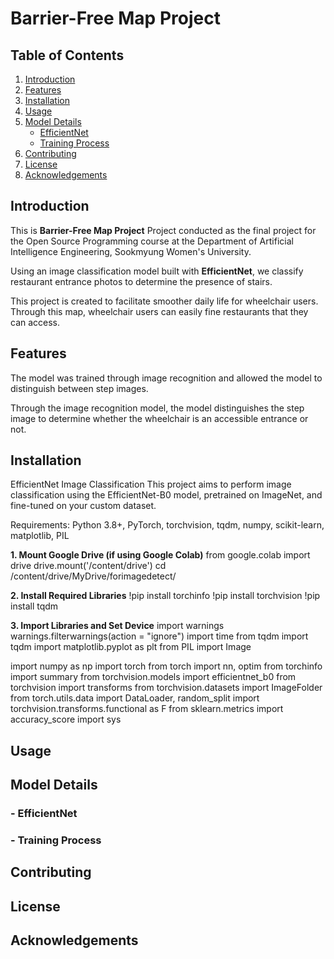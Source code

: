 # Barrier-Free Map Project

## Table of Contents
1. [Introduction](#introduction)
2. [Features](#features)
3. [Installation](#installation)
4. [Usage](#usage)
5. [Model Details](#model-details)
    - [EfficientNet](#efficientnet)
    - [Training Process](#training-process)
6. [Contributing](#contributing)
7. [License](#license)
8. [Acknowledgements](#acknowledgements)

## Introduction 
This is **Barrier-Free Map Project** Project conducted as the final project for the Open Source Programming course at the Department of Artificial Intelligence Engineering, Sookmyung Women's University.   

Using an image classification model built with **EfficientNet**, we classify restaurant entrance photos to determine the presence of stairs.

This project is created to facilitate smoother daily life for wheelchair users. Through this map, wheelchair users can easily fine restaurants that they can access.

## Features
The model was trained through image recognition and allowed the model to distinguish between step images.

Through the image recognition model, the model distinguishes the step image to determine whether the wheelchair is an accessible entrance or not.

## Installation
EfficientNet Image Classification
This project aims to perform image classification using the EfficientNet-B0 model, pretrained on ImageNet, and fine-tuned on your custom dataset.

Requirements:
Python 3.8+, PyTorch, torchvision, tqdm, numpy, scikit-learn, matplotlib, PIL

**1. Mount Google Drive (if using Google Colab)**
from google.colab import drive
drive.mount('/content/drive')
cd /content/drive/MyDrive/forimagedetect/

**2. Install Required Libraries**
!pip install torchinfo
!pip install torchvision
!pip install tqdm

**3. Import Libraries and Set Device**
import warnings
warnings.filterwarnings(action = "ignore")
import time
from tqdm import tqdm
import matplotlib.pyplot as plt
from PIL import Image

import numpy as np
import torch
from torch import nn, optim
from torchinfo import summary
from torchvision.models import efficientnet_b0
from torchvision import transforms
from torchvision.datasets import ImageFolder
from torch.utils.data import DataLoader, random_split
import torchvision.transforms.functional as F
from sklearn.metrics import accuracy_score
import sys

## Usage

## Model Details
### - EfficientNet
### - Training Process

## Contributing

## License

## Acknowledgements
